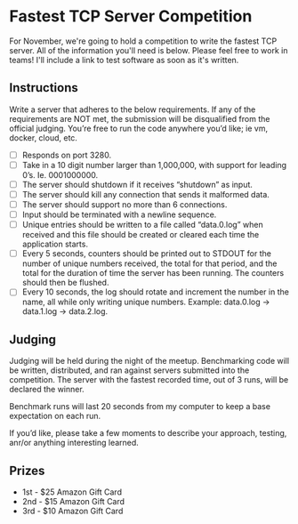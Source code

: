 # Fastest TCP Server Competition

For November, we're going to hold a competition to write the fastest TCP server.  All of the information you'll need is below. Please feel free to work in teams!  I'll include a link to test software as soon as it's written.

## Instructions

Write a server that adheres to the below requirements. If any of the requirements are NOT met, the submission will be disqualified from the official judging.  You’re free to run the code anywhere you’d like; ie vm, docker, cloud, etc.

- [ ] Responds on port 3280.
- [ ] Take in a 10 digit number larger than 1,000,000, with support for leading 0’s. Ie. 0001000000.
- [ ] The server should shutdown if it receives “shutdown” as input.
- [ ] The server should kill any connection that sends it malformed data.
- [ ] The server should support no more than 6 connections.
- [ ] Input should be terminated with a newline sequence.
- [ ] Unique entries should be written to a file called “data.0.log” when received and this file should be created or cleared each time the application starts.
- [ ] Every 5 seconds, counters should be printed out to STDOUT for the number of unique numbers received, the total for that period, and the total for the duration of time the server has been running.  The counters should then be flushed.
- [ ] Every 10 seconds, the log should rotate and increment the number in the name, all while only writing unique numbers. Example: data.0.log -> data.1.log -> data.2.log.

## Judging

Judging will be held during the night of the meetup. Benchmarking code will be written, distributed, and ran against servers submitted into the competition. The server with the fastest recorded time, out of 3 runs, will be declared the winner.

Benchmark runs will last 20 seconds from my computer to keep a base expectation on each run.

If you’d like, please take a few moments to describe your approach, testing, anr/or anything interesting learned.

## Prizes

- 1st - $25 Amazon Gift Card
- 2nd - $15 Amazon Gift Card
- 3rd - $10 Amazon Gift Card
